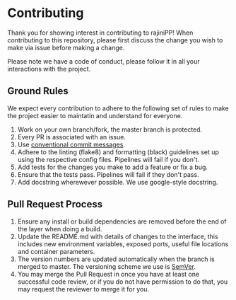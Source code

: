 # Contributing

Thank you for showing interest in contributing to rajiniPP! When contributing to this repository, please first discuss the change you wish to make via issue before making a change.

Please note we have a code of conduct, please follow it in all your interactions with the project.

## Ground Rules
We expect every contribution to adhere to the following set of rules to make the project easier to maintatin and understand for everyone.
1. Work on your own branch/fork, the master branch is protected.
2. Every PR is associated with an issue.
3. Use [conventional commit messages](https://www.conventionalcommits.org/en/v1.0.0/#specification).
4. Adhere to the linting (flake8) and formatting (black) guidelines set up using the respective config files. Pipelines will fail if you don't.
5. Add tests for the changes you make to add a feature or fix a bug.
6. Ensure that the tests pass. Pipelines will fail if they don't pass.
7. Add docstring wherewever possible. We use google-style docstring.

## Pull Request Process

1. Ensure any install or build dependencies are removed before the end of the layer when doing a build.
2. Update the README.md with details of changes to the interface, this includes new environment variables, exposed ports, useful file locations and container parameters.
3. The version numbers are updated automatically when the branch is merged to master. The versioning scheme we use is [SemVer](http://semver.org/).
4. You may merge the Pull Request in once you have at least one successful code review, or if you do not have permission to do that, you may request the reviewer to merge it for you.
